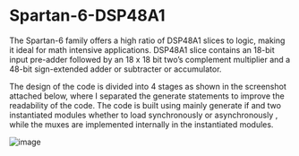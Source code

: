# Spartan-6-DSP48A1
The Spartan-6 family offers a high ratio of DSP48A1 slices to logic, making it ideal for math intensive applications. DSP48A1 slice contains an 18-bit input pre-adder followed by an 18 x 18 bit two’s complement multiplier and a 48-bit sign-extended adder or subtracter or accumulator.  

The design of the code is divided into 4 stages as shown in the screenshot attached below, where I separated the generate statements to improve the readability of the code. The code is built using mainly generate if and two instantiated modules whether to load synchronously or asynchronously , while the muxes are implemented internally in the instantiated modules. 

![image](https://github.com/user-attachments/assets/c3e44b22-d6d3-4c38-b692-d336e4a600fa)


